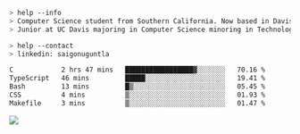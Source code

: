````bash
> help --info
> Computer Science student from Southern California. Now based in Davis, CA.
> Junior at UC Davis majoring in Computer Science minoring in Technology Management.
````

````bash
> help --contact
> linkedin: saigonuguntla
````

<!--START_SECTION:waka-->

```txt
C            2 hrs 47 mins   █████████████████▓░░░░░░░   70.16 %
TypeScript   46 mins         █████░░░░░░░░░░░░░░░░░░░░   19.41 %
Bash         13 mins         █▒░░░░░░░░░░░░░░░░░░░░░░░   05.45 %
CSS          4 mins          ▒░░░░░░░░░░░░░░░░░░░░░░░░   01.93 %
Makefile     3 mins          ▒░░░░░░░░░░░░░░░░░░░░░░░░   01.47 %
```

<!--END_SECTION:waka-->

![](https://komarev.com/ghpvc/?username=saigonu&color=6A8AFF)